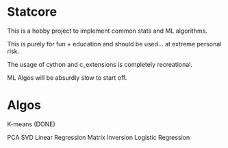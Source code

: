 # Statcore

This is a hobby project to implement common stats and ML algorithms.

This is purely for fun + education and should be used... at extreme personal risk.

The usage of cython and c_extensions is completely recreational.

ML Algos will be absurdly slow to start off.


# Algos

K-means (DONE)

PCA
SVD
Linear Regression
Matrix Inversion
Logistic Regression 
